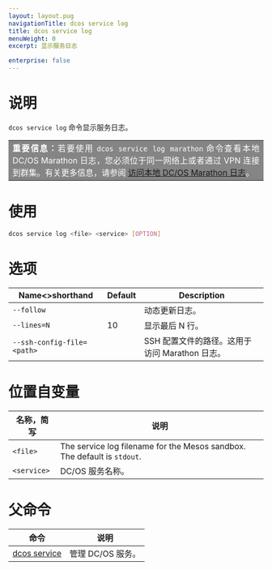 ```yaml
---
layout: layout.pug
navigationTitle: dcos service log
title: dcos service log
menuWeight: 0
excerpt: 显示服务日志

enterprise: false
---
```


# 说明
`dcos service log` 命令显示服务日志。

<table class=“table” bgcolor=#858585>
<tr> 
  <td align=justify style=color:white><strong>重要信息：</strong>若要使用 <code>dcos service log marathon</code> 命令查看本地 DC/OS Marathon 日志，您必须位于同一网络上或者通过 VPN 连接到群集。有关更多信息，请参阅 <a href="/1.11/monitoring/logging/quickstart/">访问本地 DC/OS Marathon 日志</a>。</td> 
</tr> 
</table>

# 使用

```bash
dcos service log <file> <service> [OPTION]
```

# 选项

| Name<>shorthand | Default | Description |
|---------|-------------|-------------|
| `--follow` | | 动态更新日志。|
| `--lines=N` | 10 | 显示最后 N 行。|
| `--ssh-config-file=<path>` | | SSH 配置文件的路径。这用于访问 Marathon 日志。|

# 位置自变量

| 名称，简写 | 说明 |
|---------|-------------|
| `<file>`   |   The service log filename for the Mesos sandbox. The default is `stdout`. |
| `<service>` | DC/OS 服务名称。|

# 父命令

| 命令 | 说明 |
|---------|-------------|
| [dcos service](/1.11/cli/command-reference/dcos-service/) | 管理 DC/OS 服务。|
